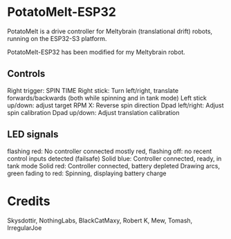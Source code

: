 # PotatoMelt-ESP32

PotatoMelt is a drive controller for Meltybrain (translational drift) robots, running on the ESP32-S3 platform.

PotatoMelt-ESP32 has been modified for my Meltybrain robot.

## Controls

Right trigger: SPIN TIME
Right stick: Turn left/right, translate forwards/backwards (both while spinning and in tank mode)
Left stick up/down: adjust target RPM
X: Reverse spin direction
Dpad left/right: Adjust spin calibration
Dpad up/down: Adjust translation calibration

## LED signals

flashing red: No controller connected
mostly red, flashing off: no recent control inputs detected (failsafe)
Solid blue: Controller connected, ready, in tank mode
Solid red: Controller connected, battery depleted
Drawing arcs, green fading to red: Spinning, displaying battery charge

# Credits
Skysdottir, NothingLabs, BlackCatMaxy, Robert K, Mew, Tomash, IrregularJoe
